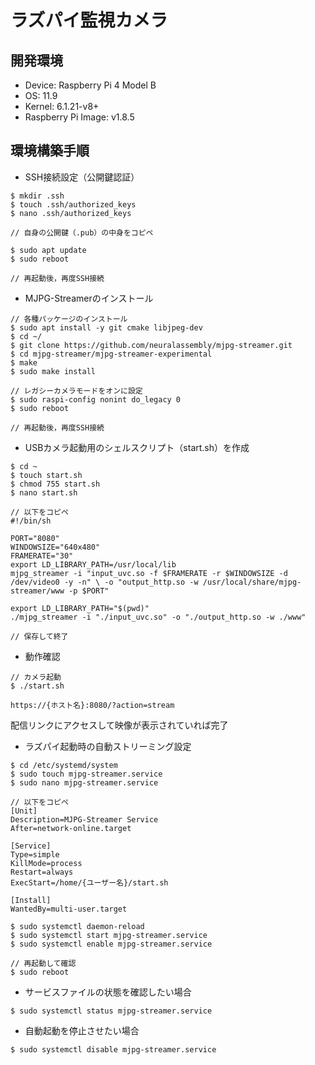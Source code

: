 # ラズパイ監視カメラ
## 開発環境
- Device: Raspberry Pi 4 Model B
- OS: 11.9
- Kernel: 6.1.21-v8+
- Raspberry Pi Image: v1.8.5

## 環境構築手順
- SSH接続設定（公開鍵認証）
```
$ mkdir .ssh
$ touch .ssh/authorized_keys
$ nano .ssh/authorized_keys

// 自身の公開鍵（.pub）の中身をコピペ

$ sudo apt update
$ sudo reboot

// 再起動後，再度SSH接続
```

- MJPG-Streamerのインストール
```
// 各種パッケージのインストール
$ sudo apt install -y git cmake libjpeg-dev
$ cd ~/
$ git clone https://github.com/neuralassembly/mjpg-streamer.git
$ cd mjpg-streamer/mjpg-streamer-experimental
$ make
$ sudo make install

// レガシーカメラモードをオンに設定
$ sudo raspi-config nonint do_legacy 0
$ sudo reboot

// 再起動後，再度SSH接続
```

- USBカメラ起動用のシェルスクリプト（start.sh）を作成
```
$ cd ~
$ touch start.sh
$ chmod 755 start.sh
$ nano start.sh

// 以下をコピペ
#!/bin/sh

PORT="8080"
WINDOWSIZE="640x480"
FRAMERATE="30"
export LD_LIBRARY_PATH=/usr/local/lib
mjpg_streamer -i "input_uvc.so -f $FRAMERATE -r $WINDOWSIZE -d /dev/video0 -y -n" \ -o "output_http.so -w /usr/local/share/mjpg-streamer/www -p $PORT"

export LD_LIBRARY_PATH="$(pwd)"
./mjpg_streamer -i "./input_uvc.so" -o "./output_http.so -w ./www"

// 保存して終了
```

- 動作確認
```
// カメラ起動
$ ./start.sh

https://{ホスト名}:8080/?action=stream
```
配信リンクにアクセスして映像が表示されていれば完了

- ラズパイ起動時の自動ストリーミング設定
```
$ cd /etc/systemd/system
$ sudo touch mjpg-streamer.service
$ sudo nano mjpg-streamer.service

// 以下をコピペ
[Unit]
Description=MJPG-Streamer Service
After=network-online.target

[Service]
Type=simple
KillMode=process
Restart=always
ExecStart=/home/{ユーザー名}/start.sh

[Install]
WantedBy=multi-user.target

$ sudo systemctl daemon-reload
$ sudo systemctl start mjpg-streamer.service
$ sudo systemctl enable mjpg-streamer.service

// 再起動して確認
$ sudo reboot
```

- サービスファイルの状態を確認したい場合
```
$ sudo systemctl status mjpg-streamer.service
```

- 自動起動を停止させたい場合
```
$ sudo systemctl disable mjpg-streamer.service
```
